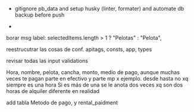 - gitignore pb_data and setup husky (linter, formater) and automate db backup before push

-

borar msg label: selectedItems.length > 1 ? "Pelotas" : "Pelota",

reestrucutrar las cosas de conf. apitags, consts, app, types

revisar todas las input validations

Hora, nombre, pelota, cancha, monto, medio de pago, aunque muchas veces te pagan parte en efectivo y parte mp x ejemplo. desde hasta no xq siempre es una hora
Si es más de una se le anota dos veces xq son dos horas de alquiler diferente en realidad

add tabla Metodo de pago, y rental_paidment
